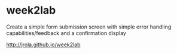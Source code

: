 week2lab
========

Create a simple form submission screen with simple error handling capabilities/feedback and a confirmation display

 http://jrola.github.io/week2lab
